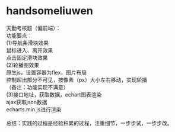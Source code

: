 # handsomeliuwen
天勤考核题（偏前端）：<br>
功能要点：<br>
(1)导航条滑块效果<br>
鼠标进入、离开效果<br>
点击固定滑块效果<br>
(2)轮播图效果<br>
原生js，设置容器为flex，图片布局<br>
控制超出部分不可见，按像素（px）大小左右移动，实现轮播<br>
（备注：功能实现不满意）<br>
(3)接口地址，获取数据，echart图表渲染<br>
ajax获取json数据<br>
echarts.min.js进行渲染<br>
<br>
总结：实践的过程是经验积累的过程，注重细节，一步步试，一步步改。
